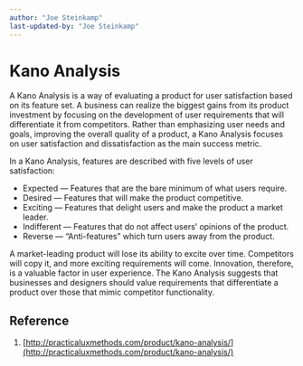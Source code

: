 ```yaml
---
author: "Joe Steinkamp"
last-updated-by: "Joe Steinkamp"
---
```


# Kano Analysis
A Kano Analysis is a way of evaluating a product for user satisfaction based on its feature set. A business can realize the biggest gains from its product investment by focusing on the development of user requirements that will differentiate it from competitors. Rather than emphasizing user needs and goals, improving the overall quality of a product, a Kano Analysis focuses on user satisfaction and dissatisfaction as the main success metric.

In a Kano Analysis, features are described with five levels of user satisfaction:
- Expected — Features that are the bare minimum of what users require.
- Desired — Features that will make the product competitive.
- Exciting — Features that delight users and make the product a market leader.
- Indifferent — Features that do not affect users’ opinions of the product.
- Reverse — “Anti-features” which turn users away from the product.

A market-leading product will lose its ability to excite over time. Competitors will copy it, and more exciting requirements will come. Innovation, therefore, is a valuable factor in user experience. The Kano Analysis suggests that businesses and designers should value requirements that differentiate a product over those that mimic competitor functionality.

## Reference
1. [http://practicaluxmethods.com/product/kano-analysis/](http://practicaluxmethods.com/product/kano-analysis/)